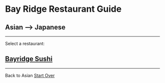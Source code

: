 # Bay Ridge Restaurant Guide
## Asian --> Japanese
---
Select a restaurant:
## [Bayridge Sushi](http://www.brsushi.com/)
---
Back to Asian
[Start Over](../home.md)